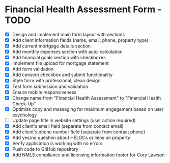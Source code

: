 # Financial Health Assessment Form - TODO

- [x] Design and implement main form layout with sections
- [x] Add client information fields (name, email, phone, property type)
- [x] Add current mortgage details section
- [x] Add monthly expenses section with auto-calculation
- [x] Add financial goals section with checkboxes
- [x] Implement file upload for mortgage statement
- [x] Add form validation
- [x] Add consent checkbox and submit functionality
- [x] Style form with professional, clean design
- [x] Test form submission and validation
- [x] Ensure mobile responsiveness
- [x] Change name from "Financial Health Assessment" to "Financial Health Check-Up"
- [x] Optimize copy and messaging for maximum engagement based on user psychology
- [ ] Update page title in website settings (user action required)
- [x] Add client's email field (separate from contact email)
- [x] Add client's phone number field (separate from contact phone)
- [x] Add yes/no question about HELOCs or liens on property
- [x] Verify application is working with no errors
- [x] Push code to GitHub repository
- [x] Add NMLS compliance and licensing information footer for Cory Lawson
